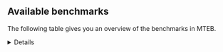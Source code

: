 ## Available benchmarks
The following table gives you an overview of the benchmarks in MTEB.

<details>

<!-- This allows the table to be autogenerated in the future: -->
<!-- BENCHMARKS TABLE START -->

| Name | Leaderboard name | # Tasks | Task Types | Domains | Languages |
|------|------------------|---------|------------|---------|-----------|
| [BEIR](https://arxiv.org/abs/2104.08663) | BEIR | 15 | Retrieval: 15 | [Medical, Blog, Government, Academic, Encyclopaedic, Non-fiction, Written, Reviews, Social, News, Financial, Web, Programming] | eng |
| [BEIR-NL](https://arxiv.org/abs/2412.08329) | BEIR-NL | 15 | Retrieval: 15 | [Medical, Academic, Encyclopaedic, Non-fiction, Written, Web] | nld |
| [BRIGHT](https://brightbenchmark.github.io/) | BRIGHT | 1 | Retrieval: 1 | [Non-fiction, Written] | eng |
| [BRIGHT (long)](https://brightbenchmark.github.io/) | BRIGHT (long) | 1 | Retrieval: 1 | [Non-fiction, Written] | eng |
| [BuiltBench(eng)](https://arxiv.org/abs/2411.12056) | BuiltBench(eng) | 4 | Clustering: 2, Retrieval: 1, Reranking: 1 | [Written, Engineering] | eng |
| [ChemTEB](https://arxiv.org/abs/2412.00532) | Chemical | 27 | BitextMining: 1, Classification: 17, Clustering: 2, PairClassification: 5, Retrieval: 2 | [Chemistry] | spa,eng,jpn,kor,deu,fra,ces,hin,msa,zho,tur,por,nld |
| [CoIR](https://github.com/CoIR-team/coir) | Code Information Retrieval | 10 | Retrieval: 10 | [Written, Programming] | eng,ruby,python,c++,go,java,sql,php,javascript |
| [CodeRAG](https://arxiv.org/abs/2406.14497) | CodeRAG | 4 | Reranking: 4 | [Programming] | python |
| [Encodechka](https://github.com/avidale/encodechka) | Encodechka | 7 | STS: 2, Classification: 4, PairClassification: 1 | [Government, Non-fiction, Social, Written, News, Web, Fiction] | rus |
| [FollowIR](https://arxiv.org/abs/2403.15246) | Instruction Following | 3 | InstructionRetrieval: 3 | [Written, News] | eng |
| [LongEmbed](https://arxiv.org/abs/2404.12096v2) | Long-context Retrieval | 6 | Retrieval: 6 | [Blog, Spoken, Academic, Encyclopaedic, Non-fiction, Written, Fiction] | eng |
| [MIEB(Img)](https://arxiv.org/abs/2504.10471) | Image only | 49 | Any2AnyRetrieval: 15, ImageClassification: 22, ImageClustering: 5, VisualSTS(eng): 5, VisualSTS(multi): 2 | [Medical, Blog, Scene, Encyclopaedic, Non-fiction, Written, Reviews, Social, News, Web, Spoken] | spa,eng,ara,ita,cmn,rus,kor,deu,fra,pol,tur,por,nld |
| [MIEB(Multilingual)](https://arxiv.org/abs/2504.10471) | Image-Text, Multilingual | 130 | ImageClassification: 22, ImageClustering: 5, ZeroShotClassification: 23, VisionCentricQA: 6, Compositionality: 7, VisualSTS(eng): 7, Any2AnyRetrieval: 45, DocumentUnderstanding: 10, Any2AnyMultilingualRetrieval: 3, VisualSTS(multi): 2 | [Medical, Blog, Constructed, Scene, Academic, Encyclopaedic, Non-fiction, Social, Reviews, Written, News, Web, Spoken] | ell,spa,tel,jpn,fil,cmn,mri,swe,fra,ind,hrv,dan,pol,eng,ron,ita,deu,ces,por,heb,fin,vie,fas,swa,hin,ukr,tur,quz,est,bul,ara,rus,ben,tha,kor,nor,zho,hun,nld |
| [MIEB(eng)](https://arxiv.org/abs/2504.10471) | Image-Text, English | 125 | ImageClassification: 22, ImageClustering: 5, ZeroShotClassification: 23, VisionCentricQA: 6, Compositionality: 7, VisualSTS(eng): 7, Any2AnyRetrieval: 45, DocumentUnderstanding: 10 | [Medical, Blog, Constructed, Scene, Academic, Encyclopaedic, Non-fiction, Social, Reviews, Written, News, Web, Spoken] | eng |
| [MIEB(lite)](https://arxiv.org/abs/2504.10471) | Image-Text, Lite | 51 | ImageClassification: 8, ImageClustering: 2, ZeroShotClassification: 7, VisionCentricQA: 5, Compositionality: 6, VisualSTS(eng): 2, VisualSTS(multi): 2, Any2AnyRetrieval: 11, DocumentUnderstanding: 6, Any2AnyMultilingualRetrieval: 2 | [Medical, Blog, Academic, Encyclopaedic, Web, Non-fiction, Social, Reviews, Written, News, Scene, Spoken] | spa,ell,tel,jpn,fil,cmn,mri,swe,fra,ind,hrv,pol,dan,eng,ron,ita,deu,ces,por,heb,fin,vie,fas,swa,hin,ukr,tur,quz,est,bul,ara,rus,ben,tha,kor,nor,zho,hun,nld |
| [MINERSBitextMining](https://arxiv.org/pdf/2406.07424) | MINERSBitextMining | 7 | BitextMining: 7 | [Social, Written, Reviews] | ell,spa,nij,mui,awa,jpn,mkd,tel,ibo,abs,ceb,dan,ile,deu,dtp,bjn,lvs,isl,por,pam,tgl,swh,nov,nds,bel,cat,wuu,hsb,ukr,mon,lfn,yor,swg,ara,rus,tha,urd,tzl,hun,war,nno,cmn,swe,pcm,mar,amh,bre,fry,lit,ces,nob,gla,heb,cym,fin,tam,uzb,hye,ang,slk,bew,cbk,epo,bos,max,min,cor,srp,aze,ido,mak,bug,xho,khm,zsm,csb,kab,ind,hau,yid,pol,eus,ita,gle,mhr,bhp,kur,vie,pms,tur,ace,pes,kat,bul,gsw,ben,ber,oci,kor,sqi,tat,jav,yue,nld,kzj,fra,glg,uig,hrv,dsb,eng,cha,ron,tuk,slv,sun,afr,fao,mad,ban,lat,arz,hin,mal,orv,rej,arq,est,ina,ast,bbc,kaz |
| MTEB(Code, v1) | Code | 12 | Retrieval: 12 | [Written, Programming] | eng,rust,ruby,swift,typescript,python,c++,go,java,sql,scala,shell,php,c,javascript |
| MTEB(Europe, v1) | European | 74 | BitextMining: 7, Classification: 21, Clustering: 8, Retrieval: 15, InstructionRetrieval: 3, MultilabelClassification: 2, PairClassification: 6, Reranking: 3, STS: 9 | [Blog, Government, Written, Fiction, Medical, Legal, Social, Reviews, News, Web, Religious, Spoken, Constructed, Encyclopaedic, Non-fiction, Programming, Subtitles, Academic, Financial] | spa,ell,nno,swe,fra,hrv,pol,dan,eng,eus,ron,ita,lit,slv,deu,gle,ces,nob,isl,fao,por,rom,fin,mlt,slk,est,bul,lav,hun,nld |
| MTEB(Indic, v1) | Indic | 23 | BitextMining: 4, Clustering: 1, Classification: 13, PairClassification: 1, Retrieval: 2, Reranking: 1, STS: 1 | [Legal, Constructed, Spoken, Government, Religious, Encyclopaedic, Non-fiction, Social, Written, Reviews, News, Web, Fiction] | tel,pan,awa,brx,nep,boy,npi,mar,kas,bod,gbm,eng,gom,guj,kan,asm,tam,bgc,pus,snd,sat,hin,mal,mni,ory,mai,san,ben,mup,urd,raj,mwr,doi,hne,bho |
| MTEB(Law, v1) | Legal | 8 | Retrieval: 8 | [Written, Legal] | zho,eng,deu |
| MTEB(Medical, v1) | Medical | 12 | Retrieval: 9, Clustering: 2, Reranking: 1 | [Medical, Government, Academic, Non-fiction, Written, Web] | spa,eng,vie,ara,rus,cmn,kor,fra,zho,pol |
| MTEB(Multilingual, v1) | Multilingual | 132 | BitextMining: 13, Classification: 43, Clustering: 17, Retrieval: 18, InstructionRetrieval: 3, MultilabelClassification: 5, PairClassification: 11, Reranking: 6, STS: 16 | [Blog, Government, Written, Fiction, Medical, Legal, Social, Reviews, News, Web, Religious, Spoken, Entertainment, Constructed, Encyclopaedic, Non-fiction, Programming, Subtitles, Academic, Financial] | spa,mui,nij,lcm,cco,ibo,snn,tav,arn,arp,pag,kwj,piu,nyu,zpl,sag,lin,mgw,nab,tgk,ile,bgt,nwi,kir,jic,tzm,jiv,kac,kup,mlt,jao,bus,bel,gym,xsi,nov,mjc,qvz,hat,mai,mbc,chq,ndg,hto,cya,isn,tha,amu,tac,tzl,knf,xav,abx,meu,mam,ptp,sna,nep,kud,npi,blw,mic,ded,fuh,obo,zyp,plt,mgh,rug,kyc,aer,ruf,zao,bps,urb,nlg,zai,acm,nob,jvn,ngp,gla,dzo,guo,mee,kin,cbs,ckb,gyr,ctp,mek,cnl,ngu,poh,tpt,mib,ntp,crh,kjs,aau,huv,bew,tpi,caa,lww,amx,epo,bos,mcp,hvn,tpa,bzj,wro,azb,srp,ptu,vmy,kbc,ewe,med,snp,urt,qup,boy,vid,gvs,prf,amk,quy,lus,noa,kqw,gdr,tbz,xnn,gof,als,lmo,kam,mqb,tzo,cot,tuf,kgf,kan,mih,bhp,bpr,mcf,poi,lgl,lug,pms,quc,mle,cbi,stp,ncj,wmt,ebk,enq,gwi,kat,cek,mpp,mhl,gsw,ssx,ben,tzj,lij,oci,cjk,mlh,tyv,atg,doi,tbc,wol,cak,mkj,cpy,yuj,aeb,bzd,boa,sim,yue,gai,heg,waj,knc,iou,kvn,myu,row,spy,hmo,uig,con,kiw,uli,imo,ons,cjo,kpr,ztq,mvn,yby,gum,wuv,kqc,xtm,dad,kgp,zpz,kek,sun,kpf,kto,glv,uvl,ary,mlg,xla,arz,sgb,acu,mal,tuc,zpo,bjz,car,kwi,poe,azz,roo,orm,ndj,rro,rej,bsj,gvf,gub,sll,qvs,mwr,zpu,tel,lim,xtd,cao,yut,bco,eus,tnp,cux,amn,kik,zaa,bem,aka,srq,aon,bbr,nho,gup,ncl,kew,auc,qve,emi,qwh,nch,tnc,nhu,ltz,omw,isl,pam,tew,tgl,nou,lex,tsw,ntj,cuk,nds,ziw,nbq,wuu,ukr,aui,cap,ppo,zpq,sbe,swg,zca,urd,raj,gun,dhg,msy,gul,kde,zty,big,mxt,crn,ood,llg,mmx,pan,nno,war,qvc,brx,emp,swe,taq,nus,bre,otn,dob,zsr,qvm,kas,agt,zia,tiy,azj,seh,mil,zaw,jni,toj,fry,ces,nso,bki,twi,kbp,ixl,ong,shn,nop,sny,tam,kje,ajp,agd,fuv,ven,avt,srn,wap,yuw,hye,reg,nca,gvc,iws,msc,atb,crx,sua,tna,cbk,acq,byx,qxo,nas,aii,nhg,faa,zav,nak,klt,mlp,fon,qub,aso,mcb,beu,bnp,mcr,tos,aze,ido,bjp,mak,acr,yad,knj,mos,kab,csb,mbt,jae,kze,mkn,pol,tte,zap,miz,ita,otq,cni,ttc,kyf,taj,gux,kdl,tgp,cpu,klv,aai,agr,kmu,tee,qxn,cgc,wos,cbr,zar,ese,bzh,rkb,wiu,soq,wrs,wim,myy,chv,mco,bon,ace,bxh,agn,rop,ter,tbf,sgz,byr,mup,azg,spm,buk,nna,ntu,som,gnw,zam,bmh,inb,pon,kzj,fil,zat,zpv,dyu,mpm,maa,ikk,cha,kpg,umb,txq,khk,kon,smo,mca,slv,pir,wed,arb,aaz,asm,djk,taw,swa,mad,bkq,ian,apn,apw,gfk,cav,abt,orv,kne,amm,ote,mps,sot,mey,bbb,cme,mqj,apc,maz,dif,bqc,ign,lav,kql,tum,pma,bho,mcd,ell,awa,jpn,shj,mkd,dww,ksd,grc,abs,sin,yon,fuf,agg,gvn,bjr,ceb,dan,bod,csy,dwr,tvk,khs,kiz,ctu,deu,nnq,mxp,sbs,tgo,qvh,lvs,toc,wbi,por,rom,dwy,swh,bkd,ino,amf,nin,cat,uzn,cwe,mbj,mon,kpx,khz,wln,uvh,att,tfr,aia,rgu,rus,tlf,udu,ara,otm,run,pah,gnn,huu,cbt,pad,sja,mwe,myk,wbp,wnc,ars,blz,kyz,ayr,kqf,spl,tcz,amo,pcm,cbu,tsn,lbk,lit,qvw,ape,bhl,yss,zos,heb,zab,fue,fin,pus,kue,uzb,dov,ikw,mti,ang,hbo,mxq,mni,alq,san,mgc,cui,kos,rmc,adz,hub,opm,fuc,cpa,cor,naf,dgz,zas,chk,cta,mri,pbt,nhy,zpc,trc,zsm,cbc,hau,ind,yre,yid,gbm,bch,mio,dik,guj,soy,tim,tod,wnu,mph,xbi,mdy,xon,agu,lbb,kmh,auy,maj,bba,zga,urw,tah,lif,mav,cof,myw,fas,nde,rwo,mbb,bef,mkl,mzz,tur,bjv,lac,lid,ura,bak,far,bvd,nif,ber,kor,msm,ata,snc,zpm,tat,nss,nor,hne,muy,mks,nld,vec,fij,hot,chz,bsp,gng,anv,tue,aey,scn,fra,kkc,tir,cjv,glg,zaj,mmo,tke,fai,ron,agm,aoi,hns,yap,tuk,zul,mbs,guh,are,bvr,mva,zlm,dgr,pao,mox,bkx,mto,mie,cac,viv,jid,cpc,kpj,nys,top,ulk,glk,awk,sey,tca,smk,tuo,hui,mwf,pjt,zac,boj,beo,bbc,kgk,pap,bmu,tnk,zho,bhg,awx,yal,arl,etr,aby,kyq,msb,ssg,bsn,div,chd,kmg,pwg,yrb,bam,dji,grn,sbk,okv,qvn,shp,apr,ken,mcq,dtp,ake,bjn,msa,gaw,svk,sue,msk,kmk,haw,ton,meq,ubu,hlt,yaq,sah,kwf,amp,txu,nhr,upv,usa,snd,for,wsk,wrk,hsb,szl,bmr,kms,met,lfn,yor,kbm,ssw,swp,gdn,cnt,cth,luo,hun,qxh,yva,yaa,nhw,mop,mux,hmn,nhe,cmn,cut,cop,mar,gam,mya,acf,amh,kpw,esk,sco,ubr,yka,nii,gom,tpz,lua,bjk,mig,uri,nhi,cpb,kqa,mwc,tbg,shi,clu,mwp,cym,srd,dah,mau,wmw,sat,ycn,ktm,mpt,mxb,ots,tbo,ory,slk,amr,rmy,kmo,cbv,ydd,plu,quf,djr,ghs,suz,max,apu,npl,min,knv,kaq,pio,tif,pls,sxb,mbh,tdt,hla,bug,mna,ipi,fur,dop,geb,box,ksj,kbh,wal,khm,xho,eri,gui,gaz,nvm,pib,rai,hus,nfa,sri,gle,ssd,bea,hch,tnn,aak,nya,mpj,mhr,kmr,bgs,kur,apb,mag,vie,bgc,wat,sps,cax,krc,kwd,mir,gah,apz,aly,hop,maq,pes,pri,bul,kea,mit,nqo,ltg,tku,sqi,jav,jac,too,leu,kdc,bqp,zad,snx,aoj,cle,quh,lao,yle,mbl,nuy,poy,mpx,srm,ffm,hrv,wiv,dsb,atd,cuc,eng,kvg,eko,tiw,tmd,spp,usp,bao,tso,cub,kmb,bmk,cab,awb,cmo,prs,afr,chf,ksr,fao,bdd,pab,caf,kkl,qul,ame,lat,ban,aom,hin,nko,nsn,alp,sab,ncu,hix,xed,arq,dgc,ilo,wer,yml,kbq,gmv,not,tof,ast,kyg,est,daa,ina,sus,cso,tet,bss,kaz,anh,tcs |
| [MTEB(Scandinavian, v1)](https://kennethenevoldsen.github.io/scandinavian-embedding-benchmark/) | Scandinavian | 28 | BitextMining: 2, Classification: 13, Retrieval: 7, Clustering: 6 | [Blog, Legal, Spoken, Government, Encyclopaedic, Non-fiction, Social, Written, Reviews, News, Web, Fiction] | nno,swe,nob,isl,fao,dan |
| [MTEB(cmn, v1)](https://github.com/FlagOpen/FlagEmbedding/tree/master/research/C_MTEB) | Chinese | 32 | Retrieval: 8, Reranking: 4, PairClassification: 2, Clustering: 4, STS: 7, Classification: 7 | [Medical, Entertainment, Government, Academic, Non-fiction, Written, Financial] | cmn |
| [MTEB(deu, v1)](https://arxiv.org/html/2401.02709v1) | German | 19 | Classification: 6, Clustering: 4, PairClassification: 2, Reranking: 1, Retrieval: 4, STS: 2 | [Legal, Encyclopaedic, Non-fiction, Written, Reviews, News, Web, Spoken] | deu |
| MTEB(eng, v1) | English Legacy | 56 | Classification: 12, Retrieval: 15, Clustering: 11, Reranking: 4, STS: 10, PairClassification: 3, Summarization: 1 | [Medical, Blog, Government, Academic, Encyclopaedic, Non-fiction, Written, Reviews, Social, News, Financial, Web, Programming, Spoken] | eng |
| MTEB(eng, v2) | English | 41 | Retrieval: 10, Clustering: 8, Reranking: 2, STS: 9, Classification: 8, PairClassification: 3, Summarization: 1 | [Medical, Blog, Academic, Encyclopaedic, Non-fiction, Written, Reviews, Social, News, Financial, Web, Programming, Spoken] | eng |
| MTEB(fas, beta) | Farsi (BETA) | 60 | Classification: 18, Clustering: 5, PairClassification: 8, Reranking: 2, Retrieval: 21, STS: 3, BitextMining: 3 | [Medical, Blog, Religious, Academic, Encyclopaedic, Social, Written, Reviews, News, Web, Spoken] | fas |
| [MTEB(fra, v1)](https://arxiv.org/abs/2405.20468) | French | 25 | Classification: 6, Clustering: 7, PairClassification: 1, Reranking: 2, Retrieval: 5, STS: 3, Summarization: 1 | [Legal, Academic, Encyclopaedic, Non-fiction, Written, Reviews, Social, News, Web, Spoken] | fra,eng |
| [MTEB(jpn, v1)](https://github.com/sbintuitions/JMTEB) | Japanese | 16 | Clustering: 2, Classification: 4, STS: 2, PairClassification: 1, Retrieval: 6, Reranking: 1 | [Academic, Encyclopaedic, Non-fiction, Written, Reviews, News, Web, Spoken] | jpn |
| MTEB(kor, v1) | Korean | 6 | Classification: 1, Reranking: 1, Retrieval: 2, STS: 2 | [Encyclopaedic, Written, Reviews, News, Web, Spoken] | kor |
| [MTEB(pol, v1)](https://arxiv.org/abs/2405.10138) | Polish | 17 | Classification: 7, Clustering: 3, PairClassification: 4, STS: 3 | [Fiction, Legal, Academic, Non-fiction, Social, Written, Reviews, News, Web, Spoken] | pol |
| [MTEB(rus, v1)](https://aclanthology.org/2023.eacl-main.148/) | Russian | 23 | Classification: 9, Clustering: 3, MultilabelClassification: 2, PairClassification: 1, Reranking: 2, Retrieval: 3, STS: 3 | [Blog, Academic, Encyclopaedic, Social, Written, Reviews, News, Web, Spoken] | rus |
| [NanoBEIR](https://huggingface.co/collections/zeta-alpha-ai/nanobeir-66e1a0af21dfd93e620cd9f6) | NanoBEIR | 13 | Retrieval: 13 | [Medical, Academic, Encyclopaedic, Non-fiction, Written, Social, News, Web] | eng |
| [RAR-b](https://arxiv.org/abs/2404.06347) | Reasoning retrieval | 17 | Retrieval: 17 | [Encyclopaedic, Written, Programming] | eng |

<!-- BENCHMARKS TABLE END -->
